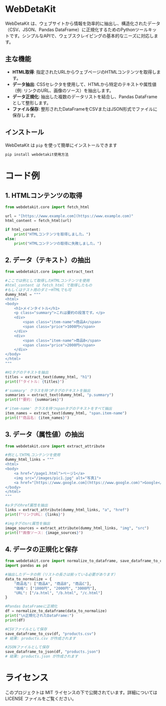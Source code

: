 # WebDetaKit

WebDetaKit は、ウェブサイトから情報を効率的に抽出し、構造化されたデータ（CSV、JSON、Pandas DataFrame）に正規化するためのPythonツールキットです。シンプルなAPIで、ウェブスクレイピングの基本的なニーズに対応します。

## 主な機能

* **HTML取得**: 指定されたURLからウェブページのHTMLコンテンツを取得します。
* **データ抽出**: CSSセレクタを使用して、HTMLから特定のテキストや属性値（例: リンクのURL、画像のソース）を抽出します。
* **データ正規化**: 抽出した複数のデータリストを結合し、Pandas DataFrameとして整形します。
* **ファイル保存**: 整形されたDataFrameをCSVまたはJSON形式でファイルに保存します。

## インストール

WebDetaKit は `pip` を使って簡単にインストールできます

```bash
pip install webdetakit使用方法
```
# コード例
## 1. HTMLコンテンツの取得

```python
from webdetakit.core import fetch_html

url = "[https://www.example.com](https://www.example.com)"
html_content = fetch_html(url)

if html_content:
    print("HTMLコンテンツを取得しました。")
else:
    print("HTMLコンテンツの取得に失敗しました。")
```

## 2. データ（テキスト）の抽出

```Python
from webdetakit.core import extract_text

#ここでは例として取得したHTMLコンテンツを使用
#html_content は fetch_html で取得したもの
#もしくはテスト用のダミーHTMLでも可
dummy_html = """
<html>
<body>
    <h1>メインタイトル</h1>
    <p class="summary">これは要約の段落です。</p>
    <div>
        <span class="item-name">商品A</span>
        <span class="price">1000円</span>
    </div>
    <div>
        <span class="item-name">商品B</span>
        <span class="price">2000円</span>
    </div>
</body>
</html>
"""

#H1タグのテキストを抽出
titles = extract_text(dummy_html, "h1")
print(f"タイトル: {titles}")

#'summary' クラスを持つPタグのテキストを抽出
summaries = extract_text(dummy_html, "p.summary")
print(f"要約: {summaries}")

#'item-name' クラスを持つspanタグのテキストをすべて抽出
item_names = extract_text(dummy_html, "span.item-name")
print(f"商品名: {item_names}")
```
## 3. データ（属性値）の抽出

```Python
from webdetakit.core import extract_attribute

#例としてHTMLコンテンツを使用
dummy_html_links = """
<html>
<body>
    <a href="/page1.html">ページ1</a>
    <img src="/images/pic1.jpg" alt="写真1">
    <a href="[https://www.google.com](https://www.google.com)">Google</a>
</body>
</html>
"""

#aタグのhref属性を抽出
links = extract_attribute(dummy_html_links, "a", "href")
print(f"リンクURL: {links}")

#imgタグのsrc属性を抽出
image_sources = extract_attribute(dummy_html_links, "img", "src")
print(f"画像ソース: {image_sources}")
```
## 4. データの正規化と保存

```Python
from webdetakit.core import normalize_to_dataframe, save_dataframe_to_csv, save_dataframe_to_json
import pandas as pd

#抽出したデータの例（リストの長さは揃っている必要があります）
data_to_normalize = {
    "商品名": ["商品A", "商品B", "商品C"],
    "価格": ["1000円", "2000円", "3000円"],
    "URL": ["/a.html", "/b.html", "/c.html"]
}

#Pandas DataFrameに正規化
df = normalize_to_dataframe(data_to_normalize)
print("\n正規化されたDataFrame:")
print(df)

#CSVファイルとして保存
save_dataframe_to_csv(df, "products.csv")
# 結果: products.csv が作成されます

#JSONファイルとして保存
save_dataframe_to_json(df, "products.json")
# 結果: products.json が作成されます
```
# ライセンス
このプロジェクトは MIT ライセンスの下で公開されています。詳細については LICENSE ファイルをご覧ください。
